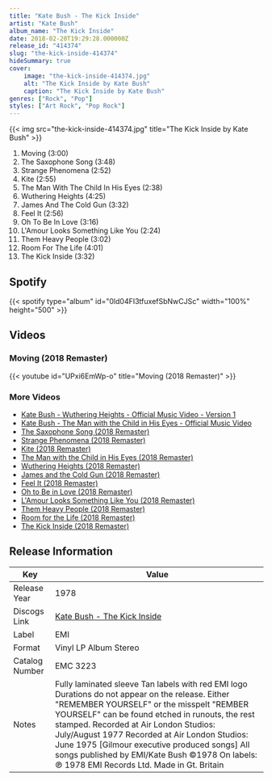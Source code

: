 ```yaml
---
title: "Kate Bush - The Kick Inside"
artist: "Kate Bush"
album_name: "The Kick Inside"
date: 2018-02-20T19:29:28.000000Z
release_id: "414374"
slug: "the-kick-inside-414374"
hideSummary: true
cover:
    image: "the-kick-inside-414374.jpg"
    alt: "The Kick Inside by Kate Bush"
    caption: "The Kick Inside by Kate Bush"
genres: ["Rock", "Pop"]
styles: ["Art Rock", "Pop Rock"]
---
```


{{< img src="the-kick-inside-414374.jpg" title="The Kick Inside by Kate Bush" >}}

<!-- section break -->

1. Moving (3:00)
2. The Saxophone Song (3:48)
3. Strange Phenomena (2:52)
4. Kite (2:55)
5. The Man With The Child In His Eyes (2:38)
6. Wuthering Heights (4:25)
7. James And The Cold Gun (3:32)
8. Feel It (2:56)
9. Oh To Be In Love (3:16)
10. L'Amour Looks Something Like You (2:24)
11. Them Heavy People (3:02)
12. Room For The Life (4:01)
13. The Kick Inside (3:32)

<!-- section break -->


## Spotify
{{< spotify type="album" id="0ld04FI3tfuxefSbNwCJSc" width="100%" height="500" >}}



## Videos
### Moving (2018 Remaster)
{{< youtube id="UPxi6EmWp-o" title="Moving (2018 Remaster)" >}}<br>

### More Videos

- [Kate Bush - Wuthering Heights - Official Music Video - Version 1](https://www.youtube.com/watch?v=-1pMMIe4hb4)
- [Kate Bush - The Man with the Child in His Eyes - Official Music Video](https://www.youtube.com/watch?v=NAj8suae3WY)
- [The Saxophone Song (2018 Remaster)](https://www.youtube.com/watch?v=ArhssokTFuk)
- [Strange Phenomena (2018 Remaster)](https://www.youtube.com/watch?v=uY-Z8Lte8WU)
- [Kite (2018 Remaster)](https://www.youtube.com/watch?v=fZdZmDwEhl0)
- [The Man with the Child in His Eyes (2018 Remaster)](https://www.youtube.com/watch?v=mj9lnMuez-Q)
- [Wuthering Heights (2018 Remaster)](https://www.youtube.com/watch?v=mj9RNQnRqPU)
- [James and the Cold Gun (2018 Remaster)](https://www.youtube.com/watch?v=7Yj5OLEBje4)
- [Feel It (2018 Remaster)](https://www.youtube.com/watch?v=dYPd5N71S4k)
- [Oh to Be in Love (2018 Remaster)](https://www.youtube.com/watch?v=9wtxpz3VMWY)
- [L'Amour Looks Something Like You (2018 Remaster)](https://www.youtube.com/watch?v=NnVmfYmguiQ)
- [Them Heavy People (2018 Remaster)](https://www.youtube.com/watch?v=xNE8a51OYCQ)
- [Room for the Life (2018 Remaster)](https://www.youtube.com/watch?v=M60QcBKxFPY)
- [The Kick Inside (2018 Remaster)](https://www.youtube.com/watch?v=_Lay3XINaLg)


## Release Information
|  Key           | Value                                                |
| ---------------| ---------------------------------------------------- |
| Release Year   | 1978                                   |
| Discogs Link   | [Kate Bush - The Kick Inside](https://www.discogs.com/release/414374-Kate-Bush-The-Kick-Inside) |
| Label          | EMI |
| Format         | Vinyl LP Album Stereo |
| Catalog Number | EMC 3223 |
| Notes | Fully laminated sleeve Tan labels with red EMI logo Durations do not appear on the release. Either "REMEMBER YOURSELF" or the misspelt "REMBER YOURSELF" can be found etched in runouts, the rest stamped.  Recorded at Air London Studios: July/August 1977 Recorded at Air London Studios: June 1975 [Gilmour executive produced songs] All songs published by EMI/Kate Bush ©1978  On labels: ℗ 1978 EMI Records Ltd. Made in Gt. Britain |
